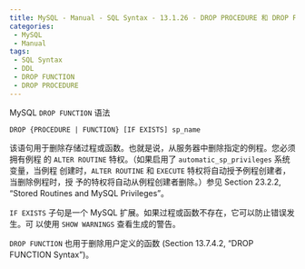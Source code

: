 ```yaml
---
title: MySQL - Manual - SQL Syntax - 13.1.26 - DROP PROCEDURE 和 DROP FUNCTION 语法
categories: 
 - MySQL
 - Manual
tags: 
 - SQL Syntax
 - DDL
 - DROP FUNCTION
 - DROP PROCEDURE
---
```


MySQL `DROP FUNCTION` 语法

<!--more-->

```
DROP {PROCEDURE | FUNCTION} [IF EXISTS] sp_name
```

该语句用于删除存储过程或函数。也就是说，从服务器中删除指定的例程。您必须拥有例程
的 `ALTER ROUTINE` 特权。（如果启用了 `automatic_sp_privileges` 系统变量，当例程
创建时，`ALTER ROUTINE` 和 `EXECUTE` 特权将自动授予例程创建者，当删除例程时，授
予的特权将自动从例程创建者删除。）参见 Section 23.2.2, “Stored Routines and
MySQL Privileges”。

`IF EXISTS` 子句是一个 MySQL 扩展。如果过程或函数不存在，它可以防止错误发生。可
以使用 `SHOW WARNINGS` 查看生成的警告。

`DROP FUNCTION` 也用于删除用户定义的函数 (Section 13.7.4.2, “DROP FUNCTION
Syntax”)。


